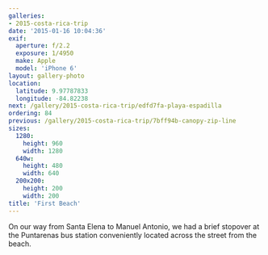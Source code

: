 ```yaml
---
galleries:
- 2015-costa-rica-trip
date: '2015-01-16 10:04:36'
exif:
  aperture: f/2.2
  exposure: 1/4950
  make: Apple
  model: 'iPhone 6'
layout: gallery-photo
location:
  latitude: 9.97787833
  longitude: -84.82238
next: /gallery/2015-costa-rica-trip/edfd7fa-playa-espadilla
ordering: 84
previous: /gallery/2015-costa-rica-trip/7bff94b-canopy-zip-line
sizes:
  1280:
    height: 960
    width: 1280
  640w:
    height: 480
    width: 640
  200x200:
    height: 200
    width: 200
title: 'First Beach'
---
```


On our way from Santa Elena to Manuel Antonio, we had a brief stopover at the Puntarenas bus station conveniently located across the street from the beach.
